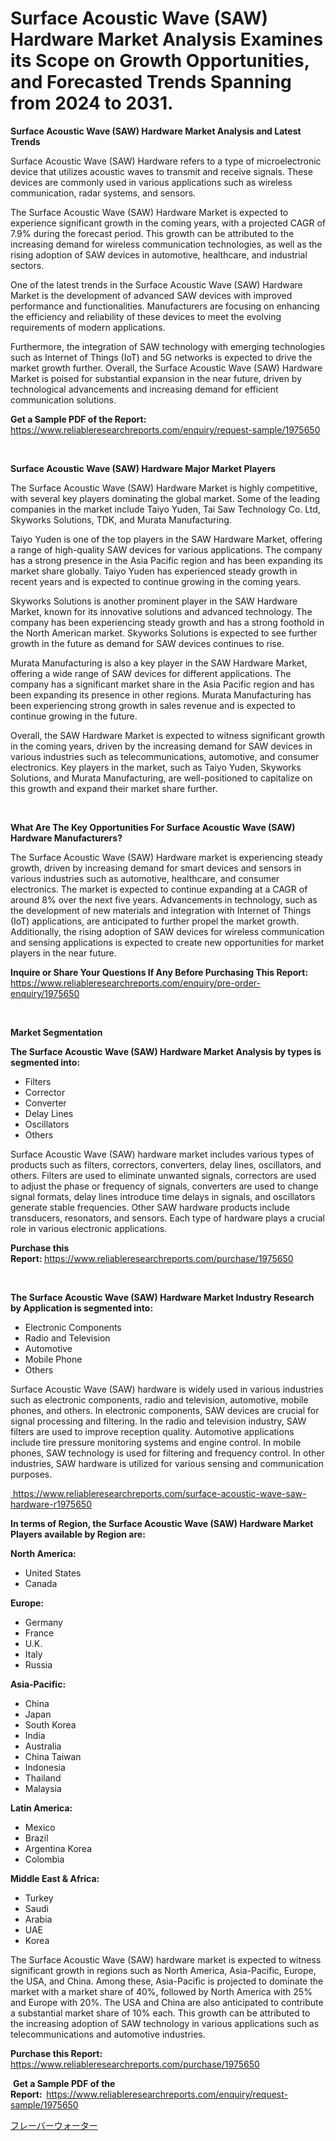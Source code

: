 <p><h1>Surface Acoustic Wave (SAW) Hardware Market Analysis Examines its Scope on Growth Opportunities, and Forecasted Trends Spanning from 2024 to 2031.</h1></p><p><strong>Surface Acoustic Wave (SAW) Hardware Market Analysis and Latest Trends</strong></p>
<p><p>Surface Acoustic Wave (SAW) Hardware refers to a type of microelectronic device that utilizes acoustic waves to transmit and receive signals. These devices are commonly used in various applications such as wireless communication, radar systems, and sensors.</p><p>The Surface Acoustic Wave (SAW) Hardware Market is expected to experience significant growth in the coming years, with a projected CAGR of 7.9% during the forecast period. This growth can be attributed to the increasing demand for wireless communication technologies, as well as the rising adoption of SAW devices in automotive, healthcare, and industrial sectors.</p><p>One of the latest trends in the Surface Acoustic Wave (SAW) Hardware Market is the development of advanced SAW devices with improved performance and functionalities. Manufacturers are focusing on enhancing the efficiency and reliability of these devices to meet the evolving requirements of modern applications.</p><p>Furthermore, the integration of SAW technology with emerging technologies such as Internet of Things (IoT) and 5G networks is expected to drive the market growth further. Overall, the Surface Acoustic Wave (SAW) Hardware Market is poised for substantial expansion in the near future, driven by technological advancements and increasing demand for efficient communication solutions.</p></p>
<p><strong>Get a Sample PDF of the Report:&nbsp;</strong> <a href="https://www.reliableresearchreports.com/enquiry/request-sample/1975650">https://www.reliableresearchreports.com/enquiry/request-sample/1975650</a></p>
<p>&nbsp;</p>
<p><strong>Surface Acoustic Wave (SAW) Hardware Major Market Players</strong></p>
<p><p>The Surface Acoustic Wave (SAW) Hardware Market is highly competitive, with several key players dominating the global market. Some of the leading companies in the market include Taiyo Yuden, Tai Saw Technology Co. Ltd, Skyworks Solutions, TDK, and Murata Manufacturing.</p><p>Taiyo Yuden is one of the top players in the SAW Hardware Market, offering a range of high-quality SAW devices for various applications. The company has a strong presence in the Asia Pacific region and has been expanding its market share globally. Taiyo Yuden has experienced steady growth in recent years and is expected to continue growing in the coming years.</p><p>Skyworks Solutions is another prominent player in the SAW Hardware Market, known for its innovative solutions and advanced technology. The company has been experiencing steady growth and has a strong foothold in the North American market. Skyworks Solutions is expected to see further growth in the future as demand for SAW devices continues to rise.</p><p>Murata Manufacturing is also a key player in the SAW Hardware Market, offering a wide range of SAW devices for different applications. The company has a significant market share in the Asia Pacific region and has been expanding its presence in other regions. Murata Manufacturing has been experiencing strong growth in sales revenue and is expected to continue growing in the future.</p><p>Overall, the SAW Hardware Market is expected to witness significant growth in the coming years, driven by the increasing demand for SAW devices in various industries such as telecommunications, automotive, and consumer electronics. Key players in the market, such as Taiyo Yuden, Skyworks Solutions, and Murata Manufacturing, are well-positioned to capitalize on this growth and expand their market share further.</p></p>
<p>&nbsp;</p>
<p><strong>What Are The Key Opportunities For Surface Acoustic Wave (SAW) Hardware Manufacturers?</strong></p>
<p><p>The Surface Acoustic Wave (SAW) Hardware market is experiencing steady growth, driven by increasing demand for smart devices and sensors in various industries such as automotive, healthcare, and consumer electronics. The market is expected to continue expanding at a CAGR of around 8% over the next five years. Advancements in technology, such as the development of new materials and integration with Internet of Things (IoT) applications, are anticipated to further propel the market growth. Additionally, the rising adoption of SAW devices for wireless communication and sensing applications is expected to create new opportunities for market players in the near future.</p></p>
<p><strong>Inquire or Share Your Questions If Any Before Purchasing This Report:</strong> <a href="https://www.reliableresearchreports.com/enquiry/pre-order-enquiry/1975650">https://www.reliableresearchreports.com/enquiry/pre-order-enquiry/1975650</a></p>
<p>&nbsp;</p>
<p><strong>Market Segmentation</strong></p>
<p><strong>The Surface Acoustic Wave (SAW) Hardware Market Analysis by types is segmented into:</strong></p>
<p><ul><li>Filters</li><li>Corrector</li><li>Converter</li><li>Delay Lines</li><li>Oscillators</li><li>Others</li></ul></p>
<p><p>Surface Acoustic Wave (SAW) hardware market includes various types of products such as filters, correctors, converters, delay lines, oscillators, and others. Filters are used to eliminate unwanted signals, correctors are used to adjust the phase or frequency of signals, converters are used to change signal formats, delay lines introduce time delays in signals, and oscillators generate stable frequencies. Other SAW hardware products include transducers, resonators, and sensors. Each type of hardware plays a crucial role in various electronic applications.</p></p>
<p><strong>Purchase this Report:&nbsp;</strong><a href="https://www.reliableresearchreports.com/purchase/1975650">https://www.reliableresearchreports.com/purchase/1975650</a></p>
<p>&nbsp;</p>
<p><strong>The Surface Acoustic Wave (SAW) Hardware Market Industry Research by Application is segmented into:</strong></p>
<p><ul><li>Electronic Components</li><li>Radio and Television</li><li>Automotive</li><li>Mobile Phone</li><li>Others</li></ul></p>
<p><p>Surface Acoustic Wave (SAW) hardware is widely used in various industries such as electronic components, radio and television, automotive, mobile phones, and others. In electronic components, SAW devices are crucial for signal processing and filtering. In the radio and television industry, SAW filters are used to improve reception quality. Automotive applications include tire pressure monitoring systems and engine control. In mobile phones, SAW technology is used for filtering and frequency control. In other industries, SAW hardware is utilized for various sensing and communication purposes.</p></p>
<p><a href="https://www.reliableresearchreports.com/surface-acoustic-wave-saw-hardware-r1975650">&nbsp;https://www.reliableresearchreports.com/surface-acoustic-wave-saw-hardware-r1975650</a></p>
<p><strong>In terms of Region, the Surface Acoustic Wave (SAW) Hardware Market Players available by Region are:</strong></p>
<p>
    <p> <strong> North America: </strong>
        <ul>
            <li>United States</li>
            <li>Canada</li>
        </ul>
        </p> 
    <p> <strong> Europe: </strong>
        <ul>
            <li>Germany</li>
            <li>France</li>
            <li>U.K.</li>
            <li>Italy</li>
            <li>Russia</li>
        </ul>
        </p> 
    <p> <strong> Asia-Pacific: </strong>
        <ul>
            <li>China</li>
            <li>Japan</li>
            <li>South Korea</li>
            <li>India</li>
            <li>Australia</li>
            <li>China Taiwan</li>
            <li>Indonesia</li>
            <li>Thailand</li>
            <li>Malaysia</li>
        </ul>
        </p> 
    <p> <strong> Latin America: </strong>
        <ul>
            <li>Mexico</li>
            <li>Brazil</li>
            <li>Argentina Korea</li>
            <li>Colombia</li>
        </ul>
        </p> 
    <p> <strong> Middle East & Africa: </strong>
        <ul>
            <li>Turkey</li>
            <li>Saudi</li>
            <li>Arabia</li>
            <li>UAE</li>
            <li>Korea</li>
        </ul>
    </p>
    </p>
<p><p>The Surface Acoustic Wave (SAW) hardware market is expected to witness significant growth in regions such as North America, Asia-Pacific, Europe, the USA, and China. Among these, Asia-Pacific is projected to dominate the market with a market share of 40%, followed by North America with 25% and Europe with 20%. The USA and China are also anticipated to contribute a substantial market share of 10% each. This growth can be attributed to the increasing adoption of SAW technology in various applications such as telecommunications and automotive industries.</p></p>
<p><strong>Purchase this Report: </strong><a href="https://www.reliableresearchreports.com/purchase/1975650">https://www.reliableresearchreports.com/purchase/1975650</a></p>
<p>&nbsp;<strong>Get a Sample PDF of the Report:&nbsp;&nbsp;</strong><a href="https://www.reliableresearchreports.com/enquiry/request-sample/1975650">https://www.reliableresearchreports.com/enquiry/request-sample/1975650</a></p>
<p><strong></strong></p>
<p><p><a href="https://github.com/LeanneBruen2023/Market-Research-Report-List-1/blob/main/307218520518.md">フレーバーウォーター</a></p></p>